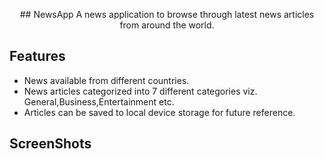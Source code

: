 <p align="center">
## NewsApp
A news application to browse through latest news articles from around the world.
</p>
 

## Features
* News  available from different countries.
* News articles categorized into 7 different categories viz. General,Business,Entertainment etc.
* Articles can be saved to local device storage for future reference.

## ScreenShots
